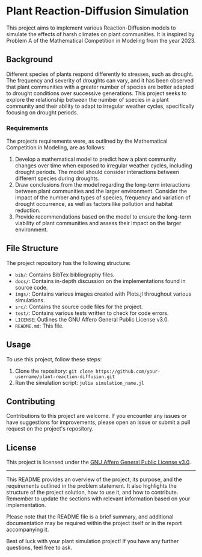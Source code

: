 # Plant Reaction-Diffusion Simulation

This project aims to implement various Reaction-Diffusion models to simulate the effects of harsh climates on plant communities. It is inspired by Problem A of the Mathematical Competition in Modeling from the year 2023.

## Background

Different species of plants respond differently to stresses, such as drought. The frequency and severity of droughts can vary, and it has been observed that plant communities with a greater number of species are better adapted to drought conditions over successive generations. This project seeks to explore the relationship between the number of species in a plant community and their ability to adapt to irregular weather cycles, specifically focusing on drought periods.

### Requirements

The projects requirements were, as outlined by the Mathematical Competition in Modeling, are as follows:

1. Develop a mathematical model to predict how a plant community changes over time when exposed to irregular weather cycles, including drought periods. The model should consider interactions between different species during droughts.
2. Draw conclusions from the model regarding the long-term interactions between plant communities and the larger environment. Consider the impact of the number and types of species, frequency and variation of drought occurrence, as well as factors like pollution and habitat reduction.
3. Provide recommendations based on the model to ensure the long-term viability of plant communities and assess their impact on the larger environment.

## File Structure

The project repository has the following structure:

- `bib/`: Contains BibTex bibliography files.
- `docs/`: Contains in-depth discussion on the implementations found in source code.
- `imgs/`: Contains various images created with Plots.jl throughout various simulations.
- `src/`: Contains the source code files for the project.
- `test/`: Contains various tests written to check for code errors.
- `LICENSE`: Outlines the GNU Affero General Public License v3.0.
- `README.md`: This file.

## Usage

To use this project, follow these steps:

1. Clone the repository: `git clone https://github.com/your-username/plant-reaction-diffusion.git`
1. Run the simulation script: `julia simulation_name.jl`

## Contributing

Contributions to this project are welcome. If you encounter any issues or have suggestions for improvements, please open an issue or submit a pull request on the project's repository.

## License

This project is licensed under the [GNU Affero General Public License v3.0](LICENSE).

---

This README provides an overview of the project, its purpose, and the requirements outlined in the problem statement. It also highlights the structure of the project solution, how to use it, and how to contribute. Remember to update the sections with relevant information based on your implementation.

Please note that the README file is a brief summary, and additional documentation may be required within the project itself or in the report accompanying it.

Best of luck with your plant simulation project! If you have any further questions, feel free to ask.
